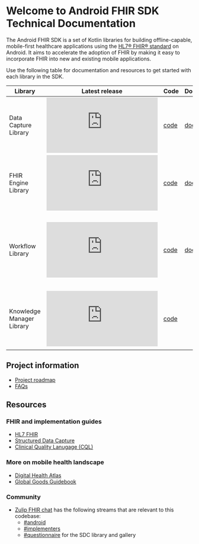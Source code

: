 # Welcome to Android FHIR SDK Technical Documentation

The Android FHIR SDK is a set of Kotlin libraries for building offline-capable, mobile-first
healthcare applications using the [HL7® FHIR® standard](https://www.hl7.org/fhir/) on Android. It
aims to accelerate the adoption of FHIR by making it easy to incorporate FHIR into new and existing
mobile applications.

Use the following table for documentation and resources to get started with each library in the SDK.

| Library              | Latest release                                                                                                                                                                                                                    | Code                                                                  | Docs                                                                                | Codelab | Summary                                                                             |
| -------------------- | --------------------------------------------------------------------------------------------------------------------------------------------------------------------------------------------------------------------------------- | --------------------------------------------------------------------- | ----------------------------------------------------------------------------------- | ----------------------------------------------------------------------------------- | - |
| Data Capture Library         | [![Google Maven](https://badgen.net/maven/v/metadata-url/dl.google.com/dl/android/maven2/com/google/android/fhir/data-capture/maven-metadata.xml)](https://maven.google.com/web/index.html?#com.google.android.fhir:data-capture) | [code](https://github.com/google/android-fhir/tree/master/datacapture)| [docs](use/SDCL/index.md) | [codelab](https://github.com/google/android-fhir/tree/master/codelabs/datacapture) | Collects, validates, and processes healthcare data on Android                           |
| FHIR Engine Library          | [![Google Maven](https://badgen.net/maven/v/metadata-url/dl.google.com/dl/android/maven2/com/google/android/fhir/engine/maven-metadata.xml)](https://maven.google.com/web/index.html?#com.google.android.fhir:engine)       | [code](https://github.com/google/android-fhir/tree/master/engine)     | [docs](use/FEL/index.md)             | [codelab](https://github.com/google/android-fhir/tree/master/codelabs/engine)      | Stores and manages FHIR resources locally on Android and synchronizes with FHIR server |
| Workflow Library             | [![Google Maven](https://badgen.net/maven/v/metadata-url/dl.google.com/dl/android/maven2/com/google/android/fhir/workflow/maven-metadata.xml)](https://maven.google.com/web/index.html?#com.google.android.fhir:workflow)     | [code](https://github.com/google/android-fhir/tree/master/workflow)   | [docs](use/WFL/index.md)                | |  Provides decision support and analytics in clinical workflow on Android including implementation of specific FHIR operations ($measure_evaluate and $apply) |
| Knowledge Manager Library    | [![Google Maven](https://badgen.net/maven/v/metadata-url/dl.google.com/dl/android/maven2/com/google/android/fhir/knowledge/maven-metadata.xml)](https://maven.google.com/web/index.html?#com.google.android.fhir:knowledge)    | [code](https://github.com/google/android-fhir/tree/master/knowledge)  |        | | Manages knowledge resources locally on Android and supports other libraries with knowledge resources                                               |

## Project information

* [Project roadmap](contrib/roadmap.md)
* [FAQs](faq.md)

## Resources

### FHIR and implementation guides

* [HL7 FHIR](https://www.hl7.org/fhir/)
* [Structured Data Capture](http://hl7.org/fhir/us/sdc/)
* [Clinical Quality Lanugage (CQL)](https://cql.hl7.org/)

### More on mobile health landscape

* [Digital Health Atlas](https://digitalhealthatlas.org/)
* [Global Goods Guidebook](https://digitalsquare.org/global-goods-guidebook)

### Community

* [Zulip FHIR chat](https://chat.fhir.org/) has the following streams that are relevant to this codebase:
  * [#android](https://chat.fhir.org/#narrow/stream/276344-android)
  * [#implementers](https://chat.fhir.org/#narrow/stream/179166-implementers)
  * [#questionnaire](https://chat.fhir.org/#narrow/stream/179255-questionnaire) for the SDC library and gallery
